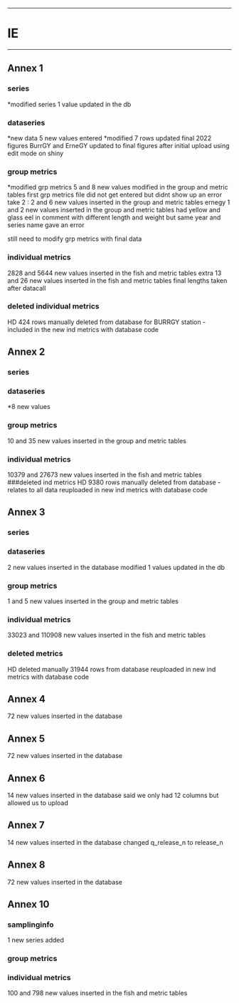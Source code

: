 -----------------------------------------------------------
# IE 
-----------------------------------------------------------

## Annex 1

### series
*modified series 1 value updated in the db

### dataseries
*new data 5 new values entered
*modified 7 rows updated final 2022 figures
BurrGY and ErneGY updated to final figures after initial upload using edit mode on shiny

### group metrics
*modified grp metrics 5 and 8 new values modified in the group and metric tables
first grp metrics file did not get entered but didnt show up an error
take 2 : 2 and 6 new values inserted in the group and metric tables
ernegy 1 and 2 new values inserted in the group and metric tables had yellow and glass eel in comment with different length and weight but same year and series name gave an error

still need to modify grp metrics with final data

### individual metrics
2828 and 5644 new values inserted in the fish and metric tables
extra  13 and 26 new values inserted in the fish and metric tables final lengths taken after datacall
### deleted individual metrics
HD 424 rows manually deleted from database for BURRGY station - included in the new ind metrics with database code
## Annex 2

### series

### dataseries
*8 new values

### group metrics
 10 and 35 new values inserted in the group and metric tables

### individual metrics
 10379 and 27673 new values inserted in the fish and metric tables
###deleted ind metrics
HD 9380 rows manually deleted from database - relates to all data reuploaded in new ind metrics with database code

## Annex 3

### series

### dataseries
 2 new values inserted in the database
modified 1 values updated in the db
### group metrics
 1 and 5 new values inserted in the group and metric tables

### individual metrics
 33023 and 110908 new values inserted in the fish and metric tables
### deleted metrics
HD deleted manually 31944 rows from database reuploaded in new ind metrics with database code

## Annex 4
72 new values inserted in the database


## Annex 5

 72 new values inserted in the database

## Annex 6

 14 new values inserted in the database said we only had 12 columns but allowed us to upload
 

## Annex 7

 14 new values inserted in the database changed q_release_n to release_n

## Annex 8
 72 new values inserted in the database


## Annex 10

### samplinginfo
1 new series added 

### group metrics


### individual metrics
 100 and 798 new values inserted in the fish and metric tables
